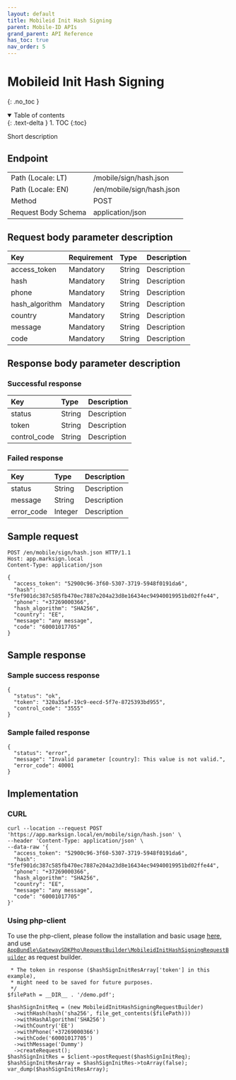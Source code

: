 ```yaml
---
layout: default
title: Mobileid Init Hash Signing
parent: Mobile-ID APIs
grand_parent: API Reference
has_toc: true
nav_order: 5
---
```


# Mobileid Init Hash Signing
{: .no_toc }

<details open markdown="block">
  <summary>
    Table of contents
  </summary>
  {: .text-delta }
1. TOC
{:toc}
</details>

Short description

## Endpoint

<table>
  <tbody>
    <tr>
      <td>Path (Locale: LT)</td>
      <td>/mobile/sign/hash.json</td>
    </tr>
    <tr>
      <td>Path (Locale: EN)</td>
      <td>/en/mobile/sign/hash.json</td>
    </tr>
    <tr>
      <td>Method</td>
      <td>POST</td>
    </tr>
    <tr>
      <td>Request Body Schema</td>
      <td>application/json</td>
    </tr>
  </tbody>
</table>



## Request body parameter description

| Key | Requirement | Type | Description |
| :--- | :--- | :--- | :--- |
| access_token | Mandatory | String | Description |
| hash | Mandatory | String | Description |
| phone | Mandatory | String | Description |
| hash_algorithm | Mandatory | String | Description |
| country | Mandatory | String | Description |
| message | Mandatory | String | Description |
| code | Mandatory | String | Description |



## Response body parameter description

### Successful response

| Key | Type | Description |
| :--- | :--- | :--- |
| status | String | Description |
| token | String | Description |
| control_code | String | Description |



### Failed response

| Key | Type | Description |
| :--- | :--- | :--- |
| status | String | Description |
| message | String | Description |
| error_code | Integer | Description |



## Sample request

```
POST /en/mobile/sign/hash.json HTTP/1.1
Host: app.marksign.local
Content-Type: application/json

{
  "access_token": "52900c96-3f60-5307-3719-5948f0191da6",
  "hash": "5fef901dc387c585fb470ec7887e204a23d8e16434ec94940019951bd02ffe44",
  "phone": "+37269000366",
  "hash_algorithm": "SHA256",
  "country": "EE",
  "message": "any message",
  "code": "60001017705"
}
```

## Sample response

### Sample success response

```
{
  "status": "ok",
  "token": "320a35af-19c9-eecd-5f7e-8725393bd955",
  "control_code": "3555"
}
```

### Sample failed response

```
{
  "status": "error",
  "message": "Invalid parameter [country]: This value is not valid.",
  "error_code": 40001
}
```

## Implementation

### CURL

```
curl --location --request POST 'https://app.marksign.local/en/mobile/sign/hash.json' \
--header 'Content-Type: application/json' \
--data-raw '{
  "access_token": "52900c96-3f60-5307-3719-5948f0191da6",
  "hash": "5fef901dc387c585fb470ec7887e204a23d8e16434ec94940019951bd02ffe44",
  "phone": "+37269000366",
  "hash_algorithm": "SHA256",
  "country": "EE",
  "message": "any message",
  "code": "60001017705"
}'
```

### Using php-client

To use the php-client, please follow the installation and basic usage [here](/documentation/sdk-php-client.html#usage), and use [`AppBundle\GatewaySDKPhp\RequestBuilder\MobileidInitHashSigningRequestBuilder`](/documentation/class-ref/GatewaySDKPhp/RequestBuilder/MobileidInitHashSigningRequestBuilder.html) as request builder.

```
 * The token in response ($hashSignInitResArray['token'] in this example),
 * might need to be saved for future purposes.
 */
$filePath = __DIR__ . '/demo.pdf';

$hashSignInitReq = (new MobileidInitHashSigningRequestBuilder)
  ->withHash(hash('sha256', file_get_contents($filePath)))
  ->withHashAlgorithm('SHA256')
  ->withCountry('EE')
  ->withPhone('+37269000366')
  ->withCode('60001017705')
  ->withMessage('Dummy')
  ->createRequest();
$hashSignInitRes = $client->postRequest($hashSignInitReq);
$hashSignInitResArray = $hashSignInitRes->toArray(false);
var_dump($hashSignInitResArray);

```
